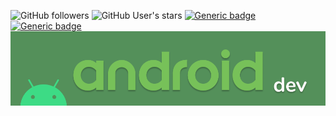  
![GitHub followers](https://img.shields.io/github/followers/ravi5175?label=FOLLOWERS&logo=GitHub)
![GitHub User's stars](https://img.shields.io/github/stars/ravi5175?color=yellow&logo=github)
[![Generic badge](https://img.shields.io/badge/DEVELOPER-android-Green?logo=Android)](https://shields.io/)
[![Generic badge](https://img.shields.io/badge/DISCORD-Ravi%236797-navy?logo=Discord)](https://shields.io/)
![](images/android_developer.png)

